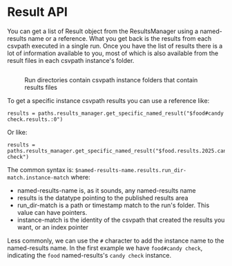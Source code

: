 # Result API

You can get a list of Result object from the ResultsManager using a named-results name or a reference. What you get back is the results from each csvpath executed in a single run. Once you have the list of results there is a lot of information available to you, most of which is also available from the result files in each csvpath instance's folder.&#x20;

<figure><img src="../../../../../.gitbook/assets/Screenshot 2025-03-29 at 11.04.54 PM.png" alt=""><figcaption><p>Run directories contain csvpath instance folders that contain results files</p></figcaption></figure>

To get a specific instance csvpath results you can use a reference like:

```
results = paths.results_manager.get_specific_named_result("$food#candy check.results.:0")
```

Or like:&#x20;

```
results = paths.results_manager.get_specific_named_result("$food.results.2025.candy check")
```

The common syntax is: `$named-results-name.results.run_dir-match.instance-match` where:

* named-results-name is, as it sounds, any named-results name
* results is the datatype pointing to the published results area
* run\_dir-match is a path or timestamp match to the run's folder. This value can have pointers.
* instance-match is the identity of the csvpath that created the results you want, or an index pointer

Less commonly, we can use the `#` character to add the instance name to the named-results name. In the first example we have `food#candy check`, indicating the `food` named-results's `candy check` instance.







